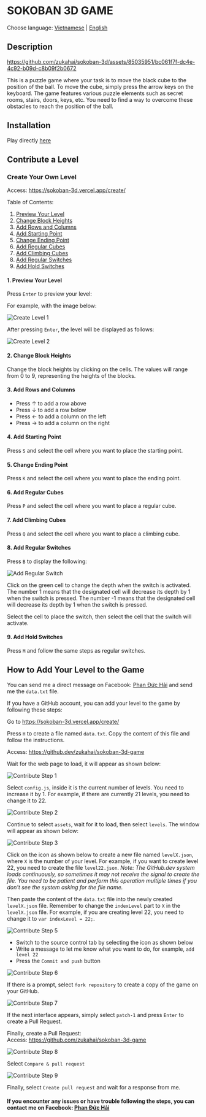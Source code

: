 # SOKOBAN 3D GAME

Choose language: [Vietnamese](./README-vi.md) | [English](./README-en.md)

## Description

https://github.com/zukahai/sokoban-3d/assets/85035951/bc061f7f-dc4e-4c92-b09d-c8b09f2b0672

This is a puzzle game where your task is to move the black cube to the position of the ball. To move the cube, simply press the arrow keys on the keyboard. The game features various puzzle elements such as secret rooms, stairs, doors, keys, etc. You need to find a way to overcome these obstacles to reach the position of the ball.

## Installation

Play directly [here](https://sokoban-3d.vercel.app/)

## Contribute a Level

### Create Your Own Level

Access: https://sokoban-3d.vercel.app/create/

Table of Contents:

1. [Preview Your Level](#1-preview-your-level)
2. [Change Block Heights](#2-change-block-heights)
3. [Add Rows and Columns](#3-add-rows-and-columns)
4. [Add Starting Point](#4-add-starting-point)
5. [Change Ending Point](#5-change-ending-point)
6. [Add Regular Cubes](#6-add-regular-cubes)
7. [Add Climbing Cubes](#7-add-climbing-cubes)
8. [Add Regular Switches](#8-add-regular-switches)
9. [Add Hold Switches](#9-add-hold-switches)

#### 1. Preview Your Level
Press `Enter` to preview your level:

For example, with the image below:

![Create Level 1](./assets/images/create1.png)

After pressing `Enter`, the level will be displayed as follows:

![Create Level 2](./assets/images/create2.png)

#### 2. Change Block Heights

Change the block heights by clicking on the cells. The values will range from 0 to 9, representing the heights of the blocks.

#### 3. Add Rows and Columns

- Press ↑ to add a row above
- Press ↓ to add a row below
- Press ← to add a column on the left
- Press → to add a column on the right

#### 4. Add Starting Point

Press `S` and select the cell where you want to place the starting point.

#### 5. Change Ending Point

Press `K` and select the cell where you want to place the ending point.

#### 6. Add Regular Cubes

Press `P` and select the cell where you want to place a regular cube.

#### 7. Add Climbing Cubes

Press `Q` and select the cell where you want to place a climbing cube.

#### 8. Add Regular Switches

Press `B` to display the following:

![Add Regular Switch](./assets/images/create3.png)

Click on the green cell to change the depth when the switch is activated. The number 1 means that the designated cell will decrease its depth by 1 when the switch is pressed. The number -1 means that the designated cell will decrease its depth by 1 when the switch is pressed.

Select the cell to place the switch, then select the cell that the switch will activate.

#### 9. Add Hold Switches

Press `M` and follow the same steps as regular switches.

## How to Add Your Level to the Game

You can send me a direct message on Facebook: [Phan Đức Hải](https://www.facebook.com/chiatayde/) and send me the `data.txt` file.

If you have a GitHub account, you can add your level to the game by following these steps:

Go to https://sokoban-3d.vercel.app/create/

Press `H` to create a file named `data.txt`. Copy the content of this file and follow the instructions.

Access: https://github.dev/zukahai/sokoban-3d-game

Wait for the web page to load, it will appear as shown below:

![Contribute Step 1](./assets/images/contribute1.png)

Select `config.js`, inside it is the current number of levels. You need to increase it by 1. For example, if there are currently 21 levels, you need to change it to 22.

![Contribute Step 2](./assets/images/contribute2.png)

Continue to select `assets`, wait for it to load, then select `levels`. The window will appear as shown below:

![Contribute Step 3](./assets/images/contribute3.png)

Click on the icon as shown below to create a new file named `levelX.json`, where `X` is the number of your level. For example, if you want to create level 22, you need to create the file `level22.json`.
*Note: The GitHub.dev system loads continuously, so sometimes it may not receive the signal to create the file. You need to be patient and perform this operation multiple times if you don't see the system asking for the file name.*

Then paste the content of the `data.txt` file into the newly created `levelX.json` file. Remember to change the `indexLevel` part to `X` in the `levelX.json` file. For example, if you are creating level 22, you need to change it to `var indexLevel = 22;`.

![Contribute Step 5](./assets/images/contribute5.png)

- Switch to the source control tab by selecting the icon as shown below
- Write a message to let me know what you want to do, for example, `add level 22`
- Press the `Commit and push` button

![Contribute Step 6](./assets/images/contribute6.png)

If there is a prompt, select `fork repository` to create a copy of the game on your GitHub.

![Contribute Step 7](./assets/images/contribute7.png)

If the next interface appears, simply select `patch-1` and press `Enter` to create a Pull Request.

Finally, create a Pull Request:<br>Access: https://github.com/zukahai/sokoban-3d-game

![Contribute Step 8](./assets/images/contribute8.png)

Select `Compare & pull request`

![Contribute Step 9](./assets/images/contribute9.png)

Finally, select `Create pull request` and wait for a response from me.

#### If you encounter any issues or have trouble following the steps, you can contact me on Facebook: [Phan Đức Hải](https://www.facebook.com/chiatayde/)